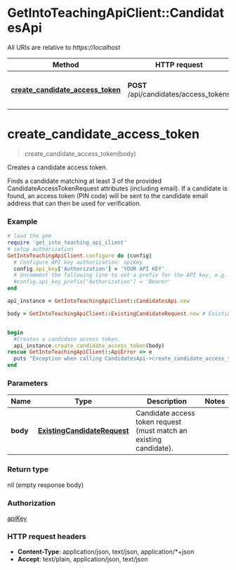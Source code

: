 # GetIntoTeachingApiClient::CandidatesApi

All URIs are relative to *https://localhost*

Method | HTTP request | Description
------------- | ------------- | -------------
[**create_candidate_access_token**](CandidatesApi.md#create_candidate_access_token) | **POST** /api/candidates/access_tokens | Creates a candidate access token.


# **create_candidate_access_token**
> create_candidate_access_token(body)

Creates a candidate access token.

  Finds a candidate matching at least 3 of the provided CandidateAccessTokenRequest attributes (including email).   If a candidate is found, an access token (PIN code) will be sent to the candidate email address   that can then be used for verification.

### Example
```ruby
# load the gem
require 'get_into_teaching_api_client'
# setup authorization
GetIntoTeachingApiClient.configure do |config|
  # Configure API key authorization: apiKey
  config.api_key['Authorization'] = 'YOUR API KEY'
  # Uncomment the following line to set a prefix for the API key, e.g. 'Bearer' (defaults to nil)
  #config.api_key_prefix['Authorization'] = 'Bearer'
end

api_instance = GetIntoTeachingApiClient::CandidatesApi.new

body = GetIntoTeachingApiClient::ExistingCandidateRequest.new # ExistingCandidateRequest | Candidate access token request (must match an existing candidate).


begin
  #Creates a candidate access token.
  api_instance.create_candidate_access_token(body)
rescue GetIntoTeachingApiClient::ApiError => e
  puts "Exception when calling CandidatesApi->create_candidate_access_token: #{e}"
end
```

### Parameters

Name | Type | Description  | Notes
------------- | ------------- | ------------- | -------------
 **body** | [**ExistingCandidateRequest**](ExistingCandidateRequest.md)| Candidate access token request (must match an existing candidate). | 

### Return type

nil (empty response body)

### Authorization

[apiKey](../README.md#apiKey)

### HTTP request headers

 - **Content-Type**: application/json, text/json, application/*+json
 - **Accept**: text/plain, application/json, text/json



